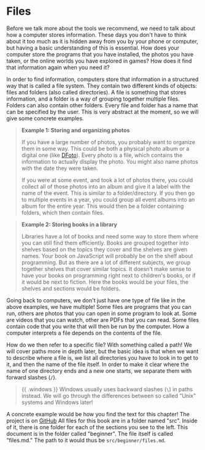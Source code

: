 # Files

Before we talk more about the tools we recommend, we need to talk about how a
computer stores information. These days you don't have to think about it too
much as it is hidden away from you by your phone or computer, but having a
basic understanding of this is essential. How does your computer store the
programs that you have installed, the photos you have taken, or the online
worlds you have explored in games? How does it find that information again when
you need it?

In order to find information, computers store that information in a structured
way that is called a file system. They contain two different kinds of objects:
files and folders (also called directories). A file is something that stores
information, and a folder is a way of grouping together multiple files. Folders
can also contain other folders. Every file and folder has a name that can be
specified by the user. This is very abstract at the moment, so we will give some
concrete examples.

> **Example 1: Storing and organizing photos**
>
> If you have a large number of photos, you probably want to organize them in
> some way. This could be both a physical photo album or a digital one (like
> [DFoto](https://dfoto.se)). Every photo is a file, which contains the
> information to actually display the photo. You might also name photos with
> the date they were taken.
>
> If you were at some event, and took a lot of photos there, you could collect
> all of those photos into an album and give it a label with the name of the
> event. This is similar to a folder/directory. If you then go to multiple
> events in a year, you could group all event albums into an album for the
> entire year.  This would then be a folder containing folders, which then
> contain files.

> **Example 2: Storing books in a library**
>
> Libraries have a lot of books and need some way to store them where you can
> still find them efficiently. Books are grouped together into shelves based on
> the topics they cover and the shelves are given names. Your book on
> JavaScript will probably be on the shelf about programming. But as there are
> a lot of different subjects, we group together shelves that cover similar
> topics. It doesn't make sense to have your books on programming right next to
> children's books, or if it would be next to fiction. Here the books would be
> your files, the shelves and sections would be folders.

Going back to computers, we don't just have one type of file like in the above
examples, we have multiple! Some files are programs that you can run, others
are photos that you can open in some program to look at. Some are videos that
you can watch, other are PDFs that you can read. Some files contain code that
you write that will then be run by the computer. How a computer interprets a
file depends on the contents of the file.

How do we then refer to a specific file? With something called a path! We will
cover paths more in depth later, but the basic idea is that when we want to
describe where a file is, we list all directories you have to look in to get to
it, and then the name of the file itself. In order to make it clear where the
name of one directory ends and a new one starts, we separate them with forward
slashes (`/`).

> {{ .windows }} Windows usually uses backward slashes (`\`) in paths
instead. We will go through the differences between so called "Unix" systems and
Windows later!

A concrete example would be how you find the text for this chapter! The
project is on [GitHub](https://github.com/dtekcth/data101) All files for this
book are in a folder named "src". Inside of it, there is one folder for each of
the sections you see to the left. This document is in the folder called
"beginner". The file itself is called "files.md." The path to it would thus be
`src/beginner/files.md`.
